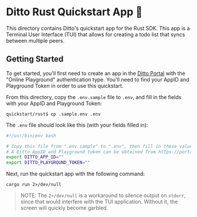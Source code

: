 # Ditto Rust Quickstart App 🚀

This directory contains Ditto's quickstart app for the Rust SDK.
This app is a Terminal User Interface (TUI) that allows for creating
a todo list that syncs between multiple peers.

## Getting Started

To get started, you'll first need to create an app in the [Ditto Portal][0]
with the "Online Playground" authentication type. You'll need to find your
AppID and Playground Token in order to use this quickstart.

[0]: https://portal.ditto.live

From this directory, copy the `.env.sample` file to `.env`, and fill in the
fields with your AppID and Playground Token:

```
quickstart/rust$ cp .sample.env .env
```

The `.env` file should look like this (with your fields filled in):

```bash
#!/usr/bin/env bash

# Copy this file from ".env.sample" to ".env", then fill in these values
# A Ditto AppID and Playground token can be obtained from https://portal.ditto.live
export DITTO_APP_ID=""
export DITTO_PLAYGROUND_TOKEN=""
```

Next, run the quickstart app with the following command:

```
cargo run 2>/dev/null
```

> NOTE: The `2>/dev/null` is a workaround to silence output on `stderr`, since
> that would interfere with the TUI application. Without it, the screen will
> quickly become garbled.

